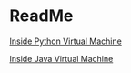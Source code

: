 # ReadMe
[Inside Python Virtual Machine](https://leanpub.com/insidethepythonvirtualmachine/read#leanpub-auto-introduction)

[Inside Java Virtual Machine](https://github.com/shshankar1/ebooks/blob/master/Inside-Java-Virtual-Machine.pdf)
